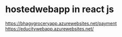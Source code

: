 # hostedwebapp in react js
https://bhagygroceryapp.azurewebsites.net/payment
https://educitywebapp.azurewebsites.net/
